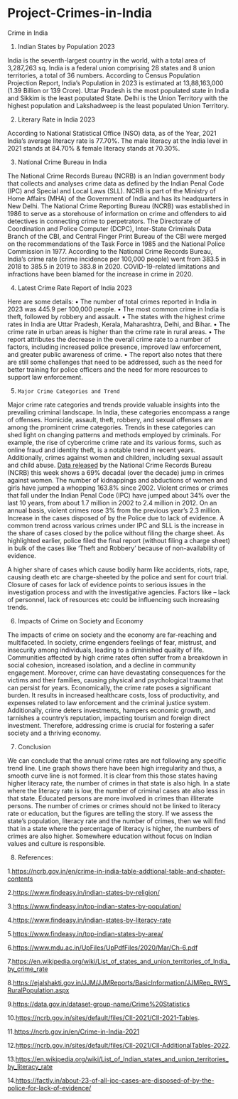 # Project-Crimes-in-India

Crime in India

1.	Indian States by Population 2023

India is the seventh-largest country in the world, with a total area of 3,287,263 sq. India is a federal union comprising 28 states and 8 union territories, a total of 36 numbers. According to Census Population Projection Report, India’s Population in 2023 is estimated at 13,88,163,000 (1.39 Billion or 139 Crore). 
Uttar Pradesh is the most populated state in India and Sikkim is the least populated State. Delhi is the Union Territory with the highest population and Lakshadweep is the least populated Union Territory.

2.	Literary Rate in India 2023

According to National Statistical Office (NSO) data, as of the Year, 2021 India’s average literacy rate is 77.70%. The male literacy at the India level in 2021 stands at 84.70% & female literacy stands at 70.30%. 

3.	National Crime Bureau in India

The National Crime Records Bureau (NCRB) is an Indian government body that collects and analyses crime data as defined by the Indian Penal Code (IPC) and Special and Local Laws (SLL). NCRB is part of the Ministry of Home Affairs (MHA) of the Government of India and has its headquarters in New Delhi. 
The National Crime Reporting Bureau (NCRB) was established in 1986 to serve as a storehouse of information on crime and offenders to aid detectives in connecting crime to perpetrators. The Directorate of Coordination and Police Computer (DCPC), Inter-State Criminals Data Branch of the CBI, and Central Finger Print Bureau of the CBI were merged on the recommendations of the Task Force in 1985 and the National Police Commission in 1977.
According to the National Crime Records Bureau, India’s crime rate (crime incidence per 100,000 people) went from 383.5 in 2018 to 385.5 in 2019 to 383.8 in 2020. COVID-19-related limitations and infractions have been blamed for the increase in crime in 2020.

4.	Latest Crime Rate Report of India 2023

Here are some details:
•	The number of total crimes reported in India in 2023 was 445.9 per 100,000 people.
•	The most common crime in India is theft, followed by robbery and assault.
•	The states with the highest crime rates in India are Uttar Pradesh, Kerala, Maharashtra, Delhi, and Bihar.
•	The crime rate in urban areas is higher than the crime rate in rural areas.
•	The report attributes the decrease in the overall crime rate to a number of factors, including increased police presence, improved law enforcement, and greater public awareness of crime.
•	The report also notes that there are still some challenges that need to be addressed, such as the need for better training for police officers and the need for more resources to support law enforcement.

5.     Major Crime Categories and Trend
 
Major crime rate categories and trends provide valuable insights into the prevailing criminal landscape. In India, these categories encompass a range of offenses. Homicide, assault, theft, robbery, and sexual offenses are among the prominent crime categories. Trends in these categories can shed light on changing patterns and methods employed by criminals. For example, the rise of cybercrime crime rate and its various forms, such as online fraud and identity theft, is a notable trend in recent years. Additionally, crimes against women and children, including sexual assault and child abuse. [Data released](http://ncrb.gov.in/) by the National Crime Records Bureau (NCRB) this week shows a 69% decadal (over the decade) jump in crimes against women. The number of kidnappings and abductions of women and girls have jumped a whopping 163.8% since 2002.
Violent crimes or crimes that fall under the Indian Penal Code (IPC) have jumped about 34% over the last 10 years, from about 1.7 million in 2002 to 2.4 million in 2012. On an annual basis, violent crimes rose 3% from the previous year’s 2.3 million.
Increase in the cases disposed of by the Police due to lack of evidence. A common trend across various crimes under IPC and SLL is the increase in the share of cases closed by the police without filing the charge sheet.  As highlighted earlier, police filed the final report (without filing a charge sheet) in bulk of the cases like ‘Theft and Robbery’ because of non-availability of evidence.

A higher share of cases which cause bodily harm like accidents, riots, rape, causing death etc are charge-sheeted by the police and sent for court trial. Closure of cases for lack of evidence points to serious issues in the investigation process and with the investigative agencies. Factors like – lack of personnel, lack of resources etc could be influencing such increasing trends.

6.	Impacts of Crime on Society and Economy

The impacts of crime on society and the economy are far-reaching and multifaceted. In society, crime engenders feelings of fear, mistrust, and insecurity among individuals, leading to a diminished quality of life. Communities affected by high crime rates often suffer from a breakdown in social cohesion, increased isolation, and a decline in community engagement. Moreover, crime can have devastating consequences for the victims and their families, causing physical and psychological trauma that can persist for years.
Economically, the crime rate poses a significant burden. It results in increased healthcare costs, loss of productivity, and expenses related to law enforcement and the criminal justice system. Additionally, crime deters investments, hampers economic growth, and tarnishes a country’s reputation, impacting tourism and foreign direct investment. Therefore, addressing crime is crucial for fostering a safer society and a thriving economy.

7.	Conclusion

We can conclude that the annual crime rates are not following any specific trend line. Line graph shows there have been high irregularity and thus, a smooth curve line is not formed. 
It is clear from this those states having higher literacy rate, the number of crimes in that state is also high. In a state where the literacy rate is low, the number of criminal cases ate also less in that state. Educated persons are more involved in crimes than illiterate persons. The number of crimes or crimes should not be linked to literacy rate or education, but the figures are telling the story. If we assess the state’s population, literacy rate and the number of crimes, then we will find that in a state where the percentage of literacy is higher, the numbers of crimes are also higher. Somewhere education without focus on Indian values and culture is responsible.

8. References:

1.https://ncrb.gov.in/en/crime-in-india-table-addtional-table-and-chapter-contents

2.https://www.findeasy.in/indian-states-by-religion/

3.https://www.findeasy.in/top-indian-states-by-population/

4.https://www.findeasy.in/indian-states-by-literacy-rate

5.https://www.findeasy.in/top-indian-states-by-area/

6.https://www.mdu.ac.in/UpFiles/UpPdfFiles/2020/Mar/Ch-6.pdf

7.https://en.wikipedia.org/wiki/List_of_states_and_union_territories_of_India_by_crime_rate

8.https://ejalshakti.gov.in/JJM/JJMReports/BasicInformation/JJMRep_RWS_RuralPopulation.aspx

9.https://data.gov.in/dataset-group-name/Crime%20Statistics

10.https://ncrb.gov.in/sites/default/files/CII-2021/CII-2021-Tables.

11.https://ncrb.gov.in/en/Crime-in-India-2021

12.https://ncrb.gov.in/sites/default/files/CII-2021/CII-AdditionalTables-2022.

13.https://en.wikipedia.org/wiki/List_of_Indian_states_and_union_territories_by_literacy_rate

14.https://factly.in/about-23-of-all-ipc-cases-are-disposed-of-by-the-police-for-lack-of-evidence/
